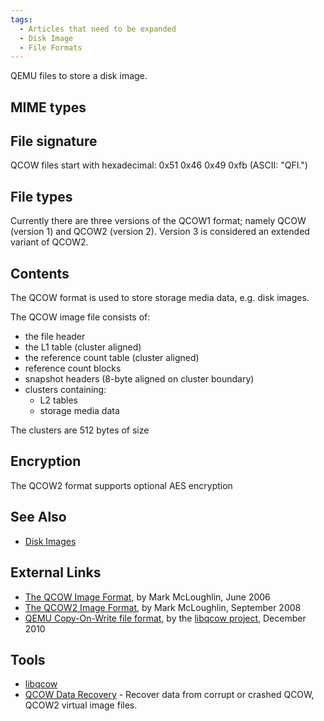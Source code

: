 ```yaml
---
tags:
  - Articles that need to be expanded
  - Disk Image
  - File Formats
---
```

QEMU files to store a disk image.

## MIME types

## File signature

QCOW files start with hexadecimal: 0x51 0x46 0x49 0xfb (ASCII: "QFI.")

## File types

Currently there are three versions of the QCOW1 format; namely QCOW
(version 1) and QCOW2 (version 2). Version 3 is considered an extended
variant of QCOW2.

## Contents

The QCOW format is used to store storage media data, e.g. disk images.

The QCOW image file consists of:

* the file header
* the L1 table (cluster aligned)
* the reference count table (cluster aligned)
* reference count blocks
* snapshot headers (8-byte aligned on cluster boundary)
* clusters containing:
  * L2 tables
  * storage media data

The clusters are 512 bytes of size

## Encryption

The QCOW2 format supports optional AES encryption

## See Also

* [Disk Images](disk_images.md)

## External Links

* [The QCOW Image Format](http://www.burtonsys.com/qcow-image-format-version-1.html),
  by Mark McLoughlin, June 2006
* [The QCOW2 Image Format](http://www.burtonsys.com/qcow-image-format.html),
  by Mark McLoughlin, September 2008
* [QEMU Copy-On-Write file format](https://github.com/libyal/libqcow/blob/master/documentation/QEMU%20Copy-On-Write%20file%20format.asciidoc),
  by the [libqcow project](libqcow.md), December 2010

## Tools

* [libqcow](libqcow.md)
* [QCOW Data Recovery](https://www.bitrecover.com/virtual-drive-recovery-software/) -
  Recover data from corrupt or crashed QCOW, QCOW2 virtual image files.
